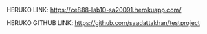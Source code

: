 HERUKO LINK:
https://ce888-lab10-sa20091.herokuapp.com/

HERUKO GITHUB LINK:
https://github.com/saadattakhan/testproject

